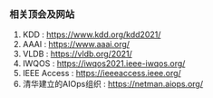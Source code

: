 ### 相关顶会及网站
  1. KDD : https://www.kdd.org/kdd2021/
  2. AAAI : https://www.aaai.org/
  3. VLDB : https://vldb.org/2021/
  4. IWQOS : https://iwqos2021.ieee-iwqos.org/
  5. IEEE Access : https://ieeeaccess.ieee.org/
  6. 清华建立的AIOps组织 : https://netman.aiops.org/
